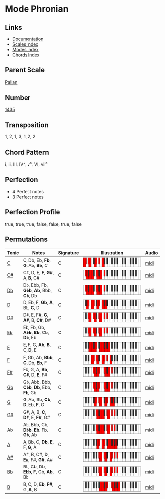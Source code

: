 # Mode Phronian

## Links

- [Documentation](README.md)
- [Scales Index](Scales.md)
- [Modes Index](Modes.md)
- [Chords Index](Chords.md)

## Parent Scale

[Palian](ScalePalian.md)

## Number

[1435](https://ianring.com/musictheory/scales/1435)

## Transposition

1, 2, 1, 3, 1, 2, 2

## Chord Pattern

i, ii, III, IV⁺, v⁰, VI, vii⁰

## Perfection

- 4 Perfect notes
- 3 Perfect notes

## Perfection Profile

true, true, true, false, false, true, false

## Permutations

| Tonic | Notes | Signature | Illustration | Audio |
|-------|-------|-----------|--------------|-------|
| [C](ModeCNaturalPhronian.md) | C, Db, Eb, **Fb**, **G**, Ab, **Bb**, C | C | ![CNaturalPhronian](ModeCNaturalPhronian.png) | [midi](https://github.com/edipermadi/music/blob/main/docs/ModeCNaturalPhronian.mid?raw=true) |
| [C#](ModeCSharpPhronian.md) | C#, D, E, **F**, **G#**, A, **B**, C# | C | ![CSharpPhronian](ModeCSharpPhronian.png) | [midi](https://github.com/edipermadi/music/blob/main/docs/ModeCSharpPhronian.mid?raw=true) |
| [Db](ModeDFlatPhronian.md) | Db, Ebb, Fb, **Gbb**, **Ab**, Bbb, **Cb**, Db | C | ![DFlatPhronian](ModeDFlatPhronian.png) | [midi](https://github.com/edipermadi/music/blob/main/docs/ModeDFlatPhronian.mid?raw=true) |
| [D](ModeDNaturalPhronian.md) | D, Eb, F, **Gb**, **A**, Bb, **C**, D | C | ![DNaturalPhronian](ModeDNaturalPhronian.png) | [midi](https://github.com/edipermadi/music/blob/main/docs/ModeDNaturalPhronian.mid?raw=true) |
| [D#](ModeDSharpPhronian.md) | D#, E, F#, **G**, **A#**, B, **C#**, D# | C | ![DSharpPhronian](ModeDSharpPhronian.png) | [midi](https://github.com/edipermadi/music/blob/main/docs/ModeDSharpPhronian.mid?raw=true) |
| [Eb](ModeEFlatPhronian.md) | Eb, Fb, Gb, **Abb**, **Bb**, Cb, **Db**, Eb | C | ![EFlatPhronian](ModeEFlatPhronian.png) | [midi](https://github.com/edipermadi/music/blob/main/docs/ModeEFlatPhronian.mid?raw=true) |
| [E](ModeENaturalPhronian.md) | E, F, G, **Ab**, **B**, C, **D**, E | C | ![ENaturalPhronian](ModeENaturalPhronian.png) | [midi](https://github.com/edipermadi/music/blob/main/docs/ModeENaturalPhronian.mid?raw=true) |
| [F](ModeFNaturalPhronian.md) | F, Gb, Ab, **Bbb**, **C**, Db, **Eb**, F | C | ![FNaturalPhronian](ModeFNaturalPhronian.png) | [midi](https://github.com/edipermadi/music/blob/main/docs/ModeFNaturalPhronian.mid?raw=true) |
| [F#](ModeFSharpPhronian.md) | F#, G, A, **Bb**, **C#**, D, **E**, F# | C | ![FSharpPhronian](ModeFSharpPhronian.png) | [midi](https://github.com/edipermadi/music/blob/main/docs/ModeFSharpPhronian.mid?raw=true) |
| [Gb](ModeGFlatPhronian.md) | Gb, Abb, Bbb, **Cbb**, **Db**, Ebb, **Fb**, Gb | C | ![GFlatPhronian](ModeGFlatPhronian.png) | [midi](https://github.com/edipermadi/music/blob/main/docs/ModeGFlatPhronian.mid?raw=true) |
| [G](ModeGNaturalPhronian.md) | G, Ab, Bb, **Cb**, **D**, Eb, **F**, G | C | ![GNaturalPhronian](ModeGNaturalPhronian.png) | [midi](https://github.com/edipermadi/music/blob/main/docs/ModeGNaturalPhronian.mid?raw=true) |
| [G#](ModeGSharpPhronian.md) | G#, A, B, **C**, **D#**, E, **F#**, G# | C | ![GSharpPhronian](ModeGSharpPhronian.png) | [midi](https://github.com/edipermadi/music/blob/main/docs/ModeGSharpPhronian.mid?raw=true) |
| [Ab](ModeAFlatPhronian.md) | Ab, Bbb, Cb, **Dbb**, **Eb**, Fb, **Gb**, Ab | C | ![AFlatPhronian](ModeAFlatPhronian.png) | [midi](https://github.com/edipermadi/music/blob/main/docs/ModeAFlatPhronian.mid?raw=true) |
| [A](ModeANaturalPhronian.md) | A, Bb, C, **Db**, **E**, F, **G**, A | C | ![ANaturalPhronian](ModeANaturalPhronian.png) | [midi](https://github.com/edipermadi/music/blob/main/docs/ModeANaturalPhronian.mid?raw=true) |
| [A#](ModeASharpPhronian.md) | A#, B, C#, **D**, **E#**, F#, **G#**, A# | C | ![ASharpPhronian](ModeASharpPhronian.png) | [midi](https://github.com/edipermadi/music/blob/main/docs/ModeASharpPhronian.mid?raw=true) |
| [Bb](ModeBFlatPhronian.md) | Bb, Cb, Db, **Ebb**, **F**, Gb, **Ab**, Bb | C | ![BFlatPhronian](ModeBFlatPhronian.png) | [midi](https://github.com/edipermadi/music/blob/main/docs/ModeBFlatPhronian.mid?raw=true) |
| [B](ModeBNaturalPhronian.md) | B, C, D, **Eb**, **F#**, G, **A**, B | C | ![BNaturalPhronian](ModeBNaturalPhronian.png) | [midi](https://github.com/edipermadi/music/blob/main/docs/ModeBNaturalPhronian.mid?raw=true) |
